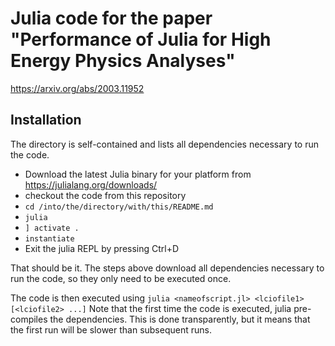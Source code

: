 # Julia code for the paper "Performance of Julia for High Energy Physics Analyses"
https://arxiv.org/abs/2003.11952

## Installation
The directory is self-contained and lists all dependencies necessary to run the code.
* Download the latest Julia binary for your platform from https://julialang.org/downloads/
* checkout the code from this repository
* `cd /into/the/directory/with/this/README.md`
* `julia`
* `] activate .`
* `instantiate`
* Exit the julia REPL by pressing Ctrl+D

That should be it. The steps above download all dependencies necessary to run the code, so they only need to be executed once.

The code is then executed using `julia <nameofscript.jl> <lciofile1> [<lciofile2> ...]` 
Note that the first time the code is executed, julia pre-compiles the dependencies. This is done transparently, but it means that the first run will be slower than subsequent runs. 
